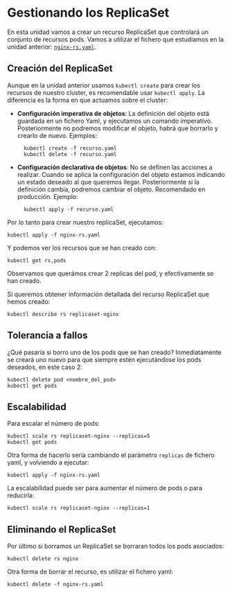 # Gestionando los ReplicaSet

En esta unidad vamos a crear un recurso ReplicaSet que controlará un conjunto de recursos pods. Vamos a utilizar el fichero que estudiamos en la unidad anterior: [`nginx-rs.yaml`](files/nginx-rs.yaml).

## Creación del ReplicaSet

Aunque en la unidad anterior usamos `kubectl create` para crear los recursos de nuestro cluster, es recomendable usar `kubectl apply`. La diferencia es la forma en que actuamos sobre el cluster:

* **Configuración imperativa de objetos**: La definición del objeto está guardada en un fichero Yaml, y ejecutamos un comando imperativo. Posteriormente no podremos modificar el objeto, habrá que borrarlo y crearlo de nuevo. Ejemplos:

        kubectl create -f recurso.yaml
        kubectl delete -f recurso.yaml
    
* **Configuración declarativa de objetos**: No se definen las acciones a realizar. Cuando se aplica la configuración del objeto estamos indicando un estado deseado al que queremos llegar. Posteriormente si la definición cambia, podremos cambiar el objeto. Recomendado en producción. Ejemplo:

        kubectl apply -f recurso.yaml

Por lo tanto para crear nuestro replicaSet, ejecutamos:

    kubectl apply -f nginx-rs.yaml

Y podemos ver los recursos que se han creado con:

    kubectl get rs,pods

Observamos que querámos crear 2 replicas del pod, y efectivamente se han creado.

Si queremos obtener información detallada del recurso ReplicaSet que hemos creado:

    kubectl describe rs replicaset-nginx

## Tolerancia a fallos

¿Qué pasaría si borro uno de los pods que se han creado? Inmediatamente se creará uno nuevo para que siempre estén ejecutándose los pods deseados, en este caso 2:

    kubectl delete pod <nombre_del_pod>
    kubectl get pods

## Escalabilidad

Para escalar el número de pods:

    kubectl scale rs replicaset-nginx --replicas=5
    kubectl get pods

Otra forma de hacerlo sería cambiando el parámetro `replicas` de fichero yaml, y volviendo a ejecutar:

    kubectl apply -f nginx-rs.yaml

La escalabilidad puede ser para aumentar el número de pods o para reducirla:

    kubectl scale rs replicaset-nginx --replicas=1

## Eliminando el ReplicaSet

Por último si borramos un ReplicaSet se borraran todos los pods asociados:

    kubectl delete rs nginx

Otra forma de borrar el recurso, es utilizar el fichero yaml:

    kubectl delete -f nginx-rs.yaml


